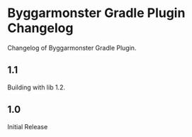 # Byggarmonster Gradle Plugin Changelog

Changelog of Byggarmonster Gradle Plugin.

## 1.1
Building with lib 1.2.

## 1.0
Initial Release

